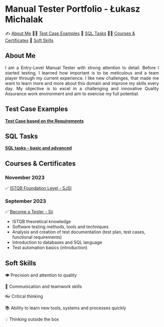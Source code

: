 # Manual Tester Portfolio - Łukasz Michalak

✍️ [About Me](#aboutme) 👨‍💻 [Test Case Examples](#testcases) 🔎  [SQL Tasks](#sql) 🧑‍🎓 [Courses & Certificates](#courses) 🤝 [Soft Skills](#softskills)

## <a name="aboutme"> About Me</a> 
<p align="justify"> I am a Entry-Level Manual Tester with strong attention to detail. Before I started testing, I learned how important is to be meticulous and a team player through my current experience. I like new challenges, that made me want to learn more and more about this domain and improve my skills every day. My objective is to excel in a challenging and innovative Quality Assurance work environment and aim to exercise my full potential.

## <a name="testcases">Test Case Examples</a>

<a href="https://drive.google.com/drive/folders/1f5Nh8jP_6OOcJXhy6liRlQ1YQZpmCEZb?usp=sharing"><b>Test Case based on the Requirements</b></a>

## <a name="sql">SQL Tasks</a> 

[**SQL tasks - basic and advanced**](https://github.com/michalaklukasz/sql-tasks/tree/main)

## <a name="courses">Courses & Certificates</a>

### November 2023

✅ <a href="https://drive.google.com/file/d/1FMbbnJWn4qB0YyT5PrArNXCnS-mzy38Q/view?usp=share_link" target="_blank">ISTQB Foundation Level - SJSI </a>

### September 2023

✅ <a href="https://drive.google.com/file/d/1evQko1WHPgmGCPjmkHHtacguWgAFZM-L/view?usp=sharing" target="_blank">Become a Tester - Sii </a>

-  ISTQB theoretical knowledge
-  Software testing methods, tools and techniques
-  Analysis and creation of test documentation (test plan, test cases, functional requirements)
-  Introduction to databases and SQL language
-  Test automation basics (introduction)

## <a name="softskills">Soft Skills</a> 

👁️ Precision and attention to quality

👏 Communication and teamwork skills

👓 Critical thinking

📚 Ability to learn new tools, systems and processes quickly

💡 Thinking outside the box
